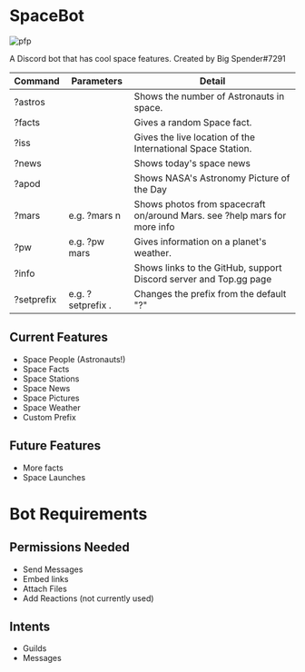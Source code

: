 # SpaceBot

![pfp](https://raw.githubusercontent.com/quackersian/space-bot/main/pfp.png)

A Discord bot that has cool space features.
Created by Big Spender#7291


| Command | Parameters | Detail |
|-|-|-|
| ?astros | | Shows the number of Astronauts in space. |
| ?facts |  | Gives a random Space fact. |
| ?iss |  | Gives the live location of the International Space Station. |
| ?news | | Shows today's space news |
| ?apod | | Shows NASA's Astronomy Picture of the Day |
|?mars | <camera> e.g. ?mars n | Shows photos from spacecraft on/around Mars. see ?help mars for more info |
| ?pw | <planet> e.g. ?pw mars | Gives information on a planet's weather. |
| ?info | | Shows links to the GitHub, support Discord server and Top.gg page |
| ?setprefix | <prefix> e.g. ?setprefix . | Changes the prefix from the default "?" |


## Current Features
- Space People (Astronauts!)
- Space Facts
- Space Stations
- Space News
- Space Pictures
- Space Weather 
- Custom Prefix

## Future Features
- More facts
- Space Launches

 
# Bot Requirements
## Permissions Needed
* Send Messages
* Embed links
* Attach Files
* Add Reactions (not currently used)

## Intents
* Guilds
* Messages
